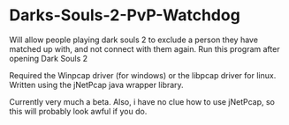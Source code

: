 Darks-Souls-2-PvP-Watchdog
==========================

Will allow people playing dark souls 2 to exclude a person they have matched up with, and not connect with them again.
Run this program after opening Dark Souls 2


Required the Winpcap driver (for windows) or the libpcap driver for linux.
Written using the jNetPcap java wrapper library.

Currently very much a beta.
Also, i have no clue how to use jNetPcap, so this will probably look awful if you do.